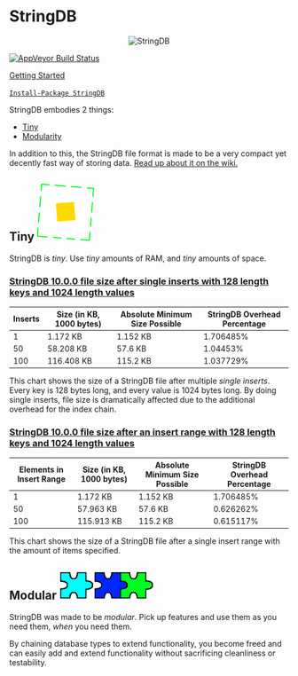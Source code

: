 # StringDB
<p align="center">
    <img src="https://rawcdn.githack.com/SirJosh3917/StringDB/master/icons/banner_ad.png" alt="StringDB" />
</p>

[![AppVeyor Build Status][badge_appveyor_build_image]][badge_appveyor_build_page]

[Getting Started][wiki_tutorials]

[```Install-Package StringDB```][link_nuget]

StringDB embodies 2 things:

 - [Tiny][section_tiny]
 - [Modularity][section_modular]
 
 In addition to this, the StringDB file format is made to be a very compact yet decently fast way of storing data. [Read up about it on the wiki.][wiki_stringdb_format]

## Tiny ![icon_tiny]

StringDB is *tiny*. Use *tiny* amounts of RAM, and *tiny* amounts of space.

### [StringDB 10.0.0 file size after single inserts with 128 length keys and 1024 length values][source_insert_test]

| Inserts | Size (in KB, 1000 bytes) | Absolute Minimum Size Possible | StringDB Overhead Percentage |
| --- | --- | --- | --- |
| 1 | 1.172 KB | 1.152 KB | 1.706485% |
| 50 | 58.208 KB | 57.6 KB | 1.04453% |
| 100 | 116.408 KB | 115.2 KB | 1.037729% |

This chart shows the size of a StringDB file after multiple *single inserts*. Every key is 128 bytes long, and every value is 1024 bytes long. By doing single inserts, file size is dramatically affected due to the additional overhead for the index chain.

### [StringDB 10.0.0 file size after an insert range with 128 length keys and 1024 length values][source_insertrange_test]

| Elements in Insert Range | Size (in KB, 1000 bytes) | Absolute Minimum Size Possible | StringDB Overhead Percentage |
| --- | --- | --- | --- |
| 1 | 1.172 KB | 1.152 KB | 1.706485% |
| 50 | 57.963 KB | 57.6 KB | 0.626262% |
| 100 | 115.913 KB | 115.2 KB | 0.615117% |

This chart shows the size of a StringDB file after a single insert range with the amount of items specified.

## Modular ![icon_modular]

StringDB was made to be *modular*. Pick up features and use them as you need them, *when* you need them.

By chaining database types to extend functionality, you become freed and can easily add and extend functionality without sacrificing cleanliness or testability.

[icon_banner_ad]: ./icons/banner_ad.png
[icon_modular]: ./icons/modular.png
[icon_tiny]: ./icons/tiny.png
[icon_understand]: ./icons/understand.png

[badge_appveyor_build_image]: https://ci.appveyor.com/api/projects/status/github/SirJosh3917/StringDB?svg=true
[badge_appveyor_build_page]: https://ci.appveyor.com/project/sirjosh3917/stringdb

[link_nuget]: https://www.nuget.org/packages/StringDB

[section_modular]: #modular-
[section_tiny]: #tiny-
[section_understandable]: #understandable-
[section_simple]: #simple-

[source_insert_test]: ./src/StringDB.PerformanceNumbers/SingleInsertFileSize.cs
[source_insertrange_test]: ./src/StringDB.PerformanceNumbers/InsertRangeFileSize.cs

[wiki_stringdb_format]: https://github.com/SirJosh3917/StringDB/wiki/StringDB-10.0.0-Format
[wiki_tutorials]: https://github.com/SirJosh3917/StringDB/wiki/Getting-Started
